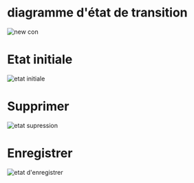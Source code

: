 # diagramme d'état de transition 
![new con](https://user-images.githubusercontent.com/116212206/204910199-4382f1c6-bbca-427b-b17e-84bf882b38b8.PNG)
# Etat initiale
![etat initiale](https://user-images.githubusercontent.com/116212206/205130792-a2546491-87d4-46e2-bb13-efffa41cce8b.PNG)

# Supprimer
![etat supression](https://user-images.githubusercontent.com/116212206/205130813-d9dca4f0-0170-45fa-947c-412d64bcdcff.PNG)

# Enregistrer

![etat d'enregistrer](https://user-images.githubusercontent.com/116212206/205130854-a6082c66-42a2-40d9-b9a5-75eb81f291b5.PNG)
